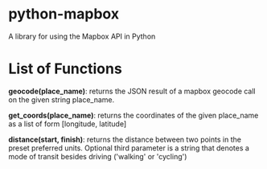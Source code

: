 # python-mapbox
A library for using the Mapbox API in Python

<h1>List of Functions</h1>

<b>geocode(place_name)</b>: returns the JSON result of a mapbox geocode call on the given string place_name.

<b>get_coords(place_name)</b>: returns the coordinates of the given place_name as a list of form [longitude, latitude]

<b>distance(start, finish)</b>: returns the distance between two points in the preset preferred units. Optional third parameter is a string that denotes a mode of transit besides driving ('walking' or 'cycling')
